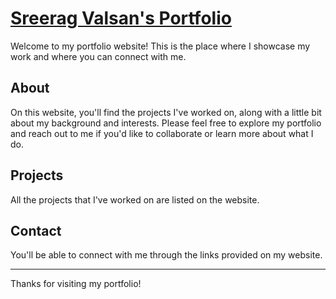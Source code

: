 # [Sreerag Valsan's Portfolio](https://sreeragvalsan.netlify.app/)

Welcome to my portfolio website! This is the place where I showcase my work and where you can connect with me.

## About

On this website, you'll find the projects I've worked on, along with a little bit about my background and interests. Please feel free to explore my portfolio and reach out to me if you'd like to collaborate or learn more about what I do.

## Projects

All the projects that I've worked on are listed on the website.

## Contact

You'll be able to connect with me through the links provided on my website.

---

Thanks for visiting my portfolio!
